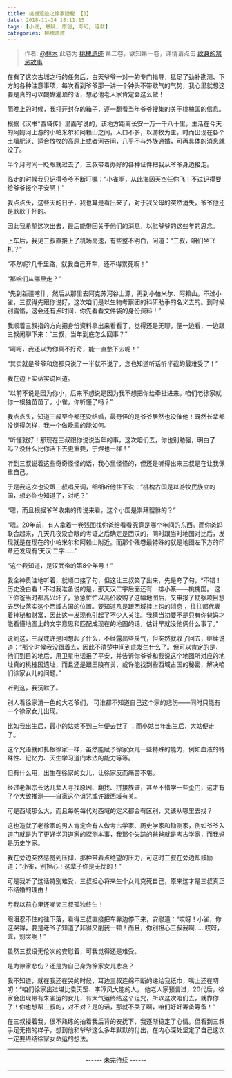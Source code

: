```yaml
---
title: 桃槐遗迹之徐家隐秘 【1】
date: 2018-11-24 18:11:15
tags: [小说, 悬疑, 原创, 奇幻, 连载]
categories: 桃槐遗迹
---
```


> 作者: [@林木](http://weibo.com/paigu77) 
> 此卷为 [桃槐遗迹](https://www.hunxi99.com/categories/%E6%A1%83%E6%A7%90%E9%81%97%E8%BF%B9/) 第二卷，欲知第一卷，详情请点击 [纹身的禁忌故事](https://www.hunxi99.com/categories/%E7%BA%B9%E8%BA%AB%E7%9A%84%E7%A6%81%E5%BF%8C%E6%95%85%E4%BA%8B/)

在有了这次古城之行的任务后，白天爷爷一对一的专门指导，猛足了劲补勘测、下方的各种注意事项，每次看到爷爷那一讲一个钟头不带歇气的气势，我心里就想这要是真的可以醍醐灌顶的话，想必他老人家肯定会这么做！

而晚上的时候，我打开封存的箱子，逐一翻看当年爷爷搜集的关于桃槐国的信息。

根据《汉书*西域传》里面写说的，该地方距离长安一万一千八十里，生活在今天的阿姆河上游的小帕米尔和阿赖山之间，人口不多，以游牧为主，时而出现在各个土壤肥沃、适合放牧的高原上或者河谷间，几乎不与外族通婚，可再具体的消息就没了。

半个月时间一眨眼就过去了，三叔带着办好的各种证件把我从爷爷身边接走。

临走的时候我只记得爷爷不断叮嘱：“小雀啊，从此海阔天空任你飞！不过记得要给爷爷报个平安啊！”

我点点头，这些天的日子，我也算是看出来了，对于我父母的突然消失，爷爷他还是耿耿于怀的。

因此我希望这次出去，最后能带回关于他们的消息，以慰爷爷的这些年的思念。

上车后，我见三叔直接上了机场高速，有些整不明白，问道：“三叔，咱们坐飞机？”

“不然呢?几千里路，就我自己开车，还不得累死啊！”

“那咱们从哪里走？”

“先到新疆喀什，然后从那里去阿克苏河谷上源，再到小帕米尔、阿赖山。不过小雀，三叔得先跟你说好，这次咱们是以生物考察团的科研助手的名义去的。到时候别露馅，这会还有点时间，你先看看文件袋的身份资料！”

我顺着三叔指的方向把身份资料拿出来看看了，觉得还是无聊，便一边看，一边跟三叔闲聊下来：“三叔，当年到底怎么回事？”

“呵呵，我还以为你真不好奇，能一直憋下去呢！”

“其实就是爷爷和您都只说了一半就不说了，您也知道听话听半截的最难受了！”

我在边上实话实说回道。

“以前不说是因为你小，后来不想说是因为我不想把你给牵扯进来。咱们老徐家就你一根独苗苗了，小雀，你听懂了吗？”

我点点头，知道三叔至今都还没结婚，最奇怪的是爷爷居然也没催他！既然长辈都没觉得怎样，我一个做晚辈的能如何。

“听懂就好！那现在三叔跟你说说当年的事，这次咱们去，你也别勉强，明白了吗？没什么比你活下去更重要，宁煜也一样！”

听到三叔说着这些奇奇怪怪的话，我心里怪怪的，但还是听得出来三叔是在让我保重自己。

于是我这次也没跟三叔唱反调，细细听他往下说：“桃槐古国是以游牧民族立的国，想必你也知道了，对吧？”

“嗯，而且根据爷爷收集的传说来看，这个小国是崇拜貔貅的？”

“嗯。20年前，有人拿着一卷残图找你爸给看看究竟是哪个年间的东西。而你爸妈联合起来，几天几夜没合眼的考证之后确定是西汉的，同时跟当时地图对比后，发现就是在现在的小帕米尔和阿赖山附近。而那个残卷最特殊的就是地图左下方的印章还发现有‘天汉’二字……”

“这个我知道，是汉武帝的第8个年号！”

我全神贯注地听着，就顺口接了句，但这让三叔笑了出来，先是夸了句，“不错！历史没白看！不过我准备说的是，那天汉二字后面还有一排小篆——桃槐国。 这下你爸当时都高兴坏了，急急忙忙以高价收购了这幅地图后，又申报了勘察项目想去尽快落实这个西域古国的位置。要知道凡是跟西域挂上钩的消息 ，往往都代表着神秘和财富，因此这一发现也引起了不少人关注。我猜当初要不是只有你爸妈才能看懂地图上的文字意思和匹配成现在的地图的话，估计早就没他俩什么事了。”

说到这，三叔或许是回想起了什么，不经露出些戾气，但突然就收了回去，继续说道：“那个时候我没跟着去，因此不清楚中间到底发生什么了。但可以肯定的是，他们到目的地后，用卫星电话报了平安，并告诉你爷爷和我说这个地图所对应的地址真的桃槐国遗址，而且还是跟王陵有关，或许能找到些西域古国的秘密，解决咱们徐家女儿的问题。”

听到这，我沉默了。

别人看徐家清一色的大老爷们， 可谁都不知道自己这个家的悲伤——同时只能有一个徐家女儿出现。

比如我出生后，最小的姑姑不到三年便去世了 ；而小姑当年出生后，大姑便走了。

这个咒语就如扎根徐家一样，虽然能赋予徐家女儿一些特殊的能力，例如血液的特殊性、记忆力、天生学习道门术法的能力等等。

但有什么用，出生在徐家的女儿，让徐家反而痛苦不堪。

经过老祖宗长达几辈人寻找原因、翻找、拼接族谱，甚至不惜学一些歪门，这才有了个大致推测——自家这个诅咒或许跟西域有关。

可是西域那么大，而且每朝每代对西域的定义都会有区别，又该从哪里去找？

这也造就了老徐家的男人肯定会有人做考古学家、历史学家和勘测家，例如爷爷入道门就是为了更好学习道家的探测本事，我那个失踪的爸爸就是考古学家，而我妈是历史学家。

我在旁边突然感觉到压抑，那种带着点绝望的压力，可这时三叔在旁边却鼓励道：“小雀，别担心！这辈子你是无忧的！”

可是我听了这话特别难受，三叔担心将来生个女儿克死自己，原来这才是三叔真正不结婚的理由！

亏我以前心里还嘲笑三叔孤独终生！

眼泪忍不住的往下落，看得三叔直接把车靠边停下来，安慰道：“哎呀！小雀，你这哭得，要是老爷子知道了非得又削我一顿！而且，你别担心三叔我啊……哎呀， 乖，别哭啊！”

虽然三叔语无伦次的安慰着，可我觉得还是难受。

是为徐家悲伤？还是为自己身为徐家女儿悲哀？

我不知道，就在我还在哭的时候，耳边三叔连绵不断的递给我纸巾，嘴上还在叨叨：“咱们徐家出过堪比袁天罡、李淳风大能的人， 他老人家预言过，20代后，徐家会出现带有朱雀运的女儿，有大气运终结这个诅咒，所以这次咱们去，就靠你了！你也想帮三叔的，对不对？是的话，那就不哭了啊，咱们好好筹备筹备！”

在三叔搂着我，很不熟练的拍着我后背的安抚下，我逐渐稳定了心情。但看到三叔手足无措的样子，想到他和爷爷这么多年默默的付出，在内心深处坚定了自己这次一定要终结徐家女命运的想法。

---

<center> ------ 未完待续 ------ </center>

---
